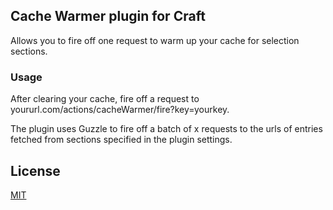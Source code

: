 ## Cache Warmer plugin for Craft

Allows you to fire off one request to warm up your cache for selection sections.

### Usage

After clearing your cache, fire off a request to yoururl.com/actions/cacheWarmer/fire?key=yourkey.

The plugin uses Guzzle to fire off a batch of x requests to the urls of entries fetched from sections specified in the plugin settings.

## License

[MIT](http://opensource.org/licenses/mit-license.php)

